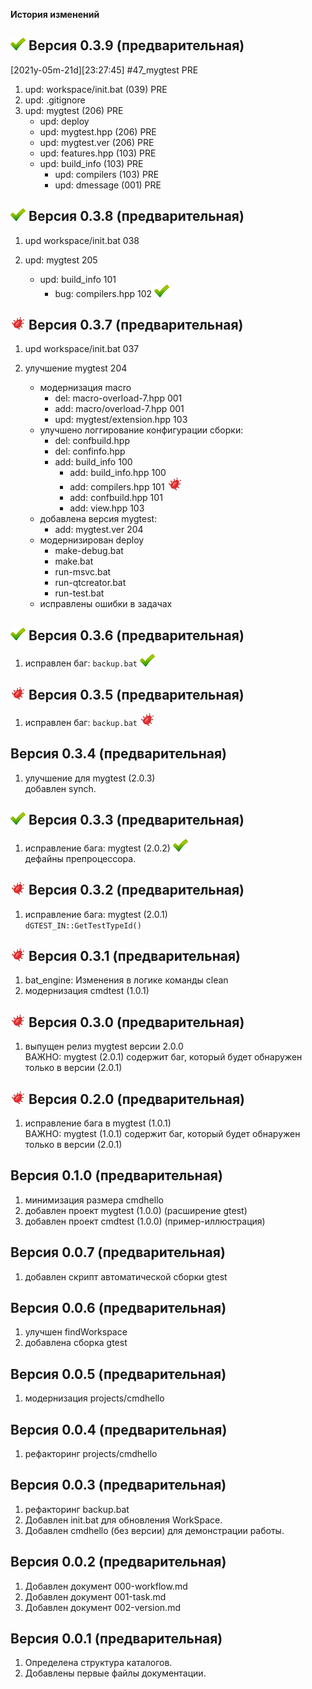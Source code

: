 
**История изменений**  

[![V]][0] **Версия 0.3.9 (предварительная)**  
----------------------------------
[2021y-05m-21d][23:27:45] #47_mygtest PRE  
1) upd: workspace/init.bat      (039) PRE  
2) upd: .gitignore  
3) upd: mygtest                 (206) PRE  
     - upd: deploy  
     - upd: mygtest.hpp         (206) PRE  
     - upd: mygtest.ver         (206) PRE  
     - upd: features.hpp        (103) PRE  
     - upd: build_info          (103) PRE  
       - upd: compilers         (103) PRE  
       - upd: dmessage          (001) PRE  

[![V]][0] **Версия 0.3.8 (предварительная)**  
----------------------------------
1) upd workspace/init.bat        038  

2) upd: mygtest                205  
     - upd: build_info           101  
       - bug: compilers.hpp        102 [![V]][0]  


[![B]][0] **Версия 0.3.7 (предварительная)**  
----------------------------------
1) upd workspace/init.bat        037  

2) улучшение mygtest             204  
   - модернизация macro
     - del: macro-overload-7.hpp   001  
     - add: macro/overload-7.hpp   001  
     - upd: mygtest/extension.hpp  103
   - улучшено логгирование конфигурации сборки:  
     - del: confbuild.hpp  
     - del: confinfo.hpp  
     - add: build_info           100  
       - add: build_info.hpp       100  
       - add: compilers.hpp        101 [![B]][0]  
       - add: confbuild.hpp        101  
       - add: view.hpp             103  
   - добавлена версия mygtest:  
     - add: mygtest.ver          204  
   - модернизирован deploy  
     - make-debug.bat  
     - make.bat  
     - run-msvc.bat  
     - run-qtcreator.bat  
     - run-test.bat  
   - исправлены ошибки в задачах  


[![V]][0] **Версия 0.3.6 (предварительная)**  
----------------------------------
1) исправлен баг: `backup.bat` [![V]][0]  

[![B]][0] **Версия 0.3.5 (предварительная)**  
----------------------------------
1) исправлен баг: `backup.bat` [![B]][0]  

**Версия 0.3.4 (предварительная)**  
----------------------------------
1) улучшение для mygtest (2.0.3)  
   добавлен synch.  

[![V]][0] **Версия 0.3.3 (предварительная)**  
----------------------------------
1) исправление бага: mygtest (2.0.2) [![V]][0]  
   дефайны препроцессора.  

[![B]][0] **Версия 0.3.2 (предварительная)**  
----------------------------------
1) исправление бага: mygtest (2.0.1)  
   `dGTEST_IN::GetTestTypeId()`  

[![B]][0] **Версия 0.3.1 (предварительная)**  
----------------------------------
1) bat_engine: Изменения в логике команды clean  
2) модернизация cmdtest (1.0.1)  

[![B]][0] **Версия 0.3.0 (предварительная)**  
----------------------------------
1) выпущен релиз mygtest версии 2.0.0  
ВАЖНО: mygtest (2.0.1) содержит баг, 
который будет обнаружен только в версии (2.0.1)  

[![B]][0] **Версия 0.2.0 (предварительная)**  
----------------------------------
1) исправление бага в mygtest (1.0.1)  
ВАЖНО: mygtest (1.0.1) содержит баг, 
который будет обнаружен только в версии (2.0.1)  

**Версия 0.1.0 (предварительная)**  
----------------------------------
1) минимизация размера cmdhello  
2) добавлен проект mygtest (1.0.0) (расширение gtest)  
3) добавлен проект cmdtest (1.0.0) (пример-иллюстрация)  

**Версия 0.0.7 (предварительная)**  
----------------------------------
1) добавлен скрипт автоматической сборки gtest  

**Версия 0.0.6 (предварительная)**  
----------------------------------
1) улучшен findWorkspace  
2) добавлена сборка gtest  

**Версия 0.0.5 (предварительная)**  
----------------------------------
1) модернизация projects/cmdhello  

**Версия 0.0.4 (предварительная)**  
----------------------------------
1) рефакторинг projects/cmdhello  

**Версия 0.0.3 (предварительная)**  
----------------------------------
1) рефакторинг backup.bat
2) Добавлен init.bat для обновления WorkSpace.  
3) Добавлен cmdhello (без версии) для демонстрации работы.  

**Версия 0.0.2 (предварительная)**  
----------------------------------
1) Добавлен документ 000-workflow.md  
2) Добавлен документ 001-task.md  
3) Добавлен документ 002-version.md  

**Версия 0.0.1 (предварительная)**  
----------------------------------
1) Определена структура каталогов.  
2) Добавлены первые файлы документации.  

[0]: #history      "история workspace"  
[B]: images/bug.png      "2021y-05m-17d"
[V]: images/success.png  "2021y-05m-17d"
